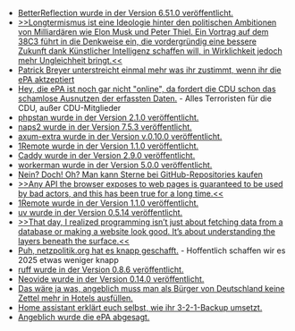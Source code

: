 * [BetterReflection wurde in der Version 6.51.0 veröffentlicht.](https://github.com/Roave/BetterReflection/releases/tag/6.51.0)
* [>>Longtermismus ist eine Ideologie hinter den politischen Ambitionen von Milliardären wie Elon Musk und Peter Thiel. Ein Vortrag auf dem 38C3 führt in die Denkweise ein, die vordergründig eine bessere Zukunft dank Künstlicher Intelligenz schaffen will, in Wirklichkeit jedoch mehr Ungleichheit bringt.<<](https://netzpolitik.org/2024/longtermismus-die-ki-religion-der-tech-barone/)
* [Patrick Breyer unterstreicht einmal mehr was ihr zustimmt, wenn ihr die ePA aktzeptiert](https://www.patrick-breyer.de/soll-ich-der-elektronischen-patientenakte-widersprechen-und-wie-geht-das/)
* [Hey, die ePA ist noch gar nicht "online", da fordert die CDU schon das schamlose Ausnutzen der erfassten Daten.](https://blog.fefe.de/?ts=998de635) - Alles Terroristen für die CDU, außer CDU-Mitglieder
* [phpstan wurde in der Version 2.1.0 veröffentlicht.](https://github.com/phpstan/phpstan/releases/tag/2.1.0)
* [naps2 wurde in der Version 7.5.3 veröffentlicht.](https://github.com/cyanfish/naps2/releases/tag/v7.5.3)
* [axum-extra wurde in der Version v.0.10.0 veröffentlicht.](https://github.com/tokio-rs/axum/releases/tag/axum-extra-v0.10.0)
* [1Remote wurde in der Version 1.1.0 veröffentlicht.](https://github.com/1Remote/1Remote/releases/tag/1.1.0)
* [Caddy wurde in der Version 2.9.0 veröffentlicht.](https://github.com/caddyserver/caddy/releases/tag/v2.9.0)
* [workerman wurde in der Version 5.0.0 veröffentlicht.](https://github.com/walkor/workerman/releases/tag/v5.0.0)
* [Nein? Doch! Oh? Man kann Sterne bei GitHub-Repositories kaufen](https://www.bleepingcomputer.com/news/security/over-31-million-fake-stars-on-github-projects-used-to-boost-rankings/)
* [>>Any API the browser exposes to web pages is guaranteed to be used by bad actors, and this has been true for a long time.<<](https://utcc.utoronto.ca/~cks/space/blog/web/ModernWebWhyNoNiceThings)
* [1Remote wurde in der Version 1.1.0 veröffentlicht.](https://github.com/1Remote/1Remote/releases/tag/1.1.0)
* [uv wurde in der Version 0.5.14 veröffentlicht.](https://github.com/astral-sh/uv/releases/tag/0.5.14)
* [>>That day, I realized programming isn’t just about fetching data from a database or making a website look good. It’s about understanding the layers beneath the surface.<<](https://www.freecodecamp.org/news/how-to-make-learning-to-code-easier-by-focusing-on-the-fundamentals/)
* [Puh, netzpolitik.org hat es knapp geschafft.](https://netzpolitik.org/2025/spendenaktion-wir-danken-euch-von-ganzem-herzen/) - Hoffentlich schaffen wir es 2025 etwas weniger knapp
* [ruff wurde in der Version 0.8.6 veröffentlicht.](https://github.com/astral-sh/ruff/releases/tag/0.8.6)
* [Neovide wurde in der Version 0.14.0 veröffentlicht.](https://github.com/neovide/neovide/releases/tag/0.14.0)
* [Das wäre ja was, angeblich muss man als Bürger von Deutschland keine Zettel mehr in Hotels ausfüllen.](https://blog.fefe.de/?ts=99864281)
* [Home assistant erklärt euch selbst, wie ihr 3-2-1-Backup umsetzt.](https://www.home-assistant.io/blog/2025/01/03/3-2-1-backup/)
* [Angeblich wurde die ePA abgesagt.](https://blog.fefe.de/?ts=99841caa)
